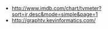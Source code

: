 - http://www.imdb.com/chart/tvmeter?sort=ir,desc&mode=simple&page=1
- http://graphtv.kevinformatics.com/
